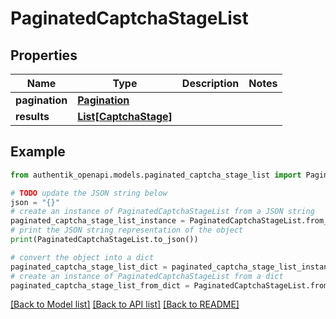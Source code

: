 # PaginatedCaptchaStageList


## Properties

Name | Type | Description | Notes
------------ | ------------- | ------------- | -------------
**pagination** | [**Pagination**](Pagination.md) |  | 
**results** | [**List[CaptchaStage]**](CaptchaStage.md) |  | 

## Example

```python
from authentik_openapi.models.paginated_captcha_stage_list import PaginatedCaptchaStageList

# TODO update the JSON string below
json = "{}"
# create an instance of PaginatedCaptchaStageList from a JSON string
paginated_captcha_stage_list_instance = PaginatedCaptchaStageList.from_json(json)
# print the JSON string representation of the object
print(PaginatedCaptchaStageList.to_json())

# convert the object into a dict
paginated_captcha_stage_list_dict = paginated_captcha_stage_list_instance.to_dict()
# create an instance of PaginatedCaptchaStageList from a dict
paginated_captcha_stage_list_from_dict = PaginatedCaptchaStageList.from_dict(paginated_captcha_stage_list_dict)
```
[[Back to Model list]](../README.md#documentation-for-models) [[Back to API list]](../README.md#documentation-for-api-endpoints) [[Back to README]](../README.md)


